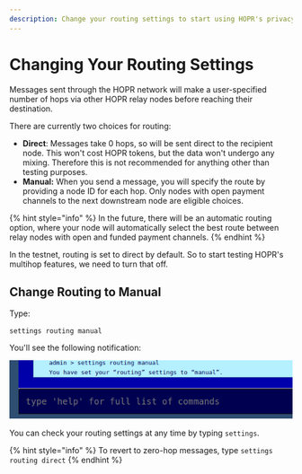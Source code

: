 ```yaml
---
description: Change your routing settings to start using HOPR's privacy features
---
```


# Changing Your Routing Settings

Messages sent through the HOPR network will make a user-specified number of hops via other HOPR relay nodes before reaching their destination.

There are currently two choices for routing:

- **Direct**: Messages take 0 hops, so will be sent direct to the recipient node. This won't cost HOPR tokens, but the data won't undergo any mixing. Therefore this is not recommended for anything other than testing purposes.
- **Manual:** When you send a message, you will specify the route by providing a node ID for each hop. Only nodes with open payment channels to the next downstream node are eligible choices.

{% hint style="info" %}
In the future, there will be an automatic routing option, where your node will automatically select the best route between relay nodes with open and funded payment channels.
{% endhint %}

In the testnet, routing is set to direct by default. So to start testing HOPR's multihop features, we need to turn that off.

## Change Routing to Manual

Type:

```text
settings routing manual
```

You'll see the following notification:

![Changing your routing settings](../.gitbook/assets/avado-manual-routing%20%281%29%20%281%29%20%281%29%20%281%29%20%281%29.png)

You can check your routing settings at any time by typing `settings`.

{% hint style="info" %}
To revert to zero-hop messages, type `settings routing direct`
{% endhint %}
